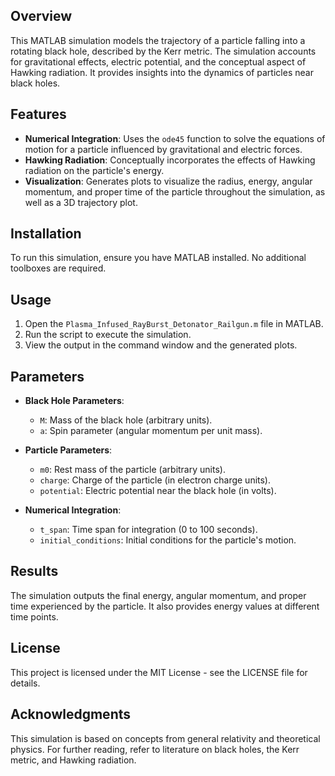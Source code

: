 ## Overview
This MATLAB simulation models the trajectory of a particle falling into a rotating black hole, described by the Kerr metric. The simulation accounts for gravitational effects, electric potential, and the conceptual aspect of Hawking radiation. It provides insights into the dynamics of particles near black holes.

## Features
- **Numerical Integration**: Uses the `ode45` function to solve the equations of motion for a particle influenced by gravitational and electric forces.
- **Hawking Radiation**: Conceptually incorporates the effects of Hawking radiation on the particle's energy.
- **Visualization**: Generates plots to visualize the radius, energy, angular momentum, and proper time of the particle throughout the simulation, as well as a 3D trajectory plot.

## Installation
To run this simulation, ensure you have MATLAB installed. No additional toolboxes are required.

## Usage
1. Open the `Plasma_Infused_RayBurst_Detonator_Railgun.m` file in MATLAB.
2. Run the script to execute the simulation.
3. View the output in the command window and the generated plots.

## Parameters
- **Black Hole Parameters**:
  - `M`: Mass of the black hole (arbitrary units).
  - `a`: Spin parameter (angular momentum per unit mass).

- **Particle Parameters**:
  - `m0`: Rest mass of the particle (arbitrary units).
  - `charge`: Charge of the particle (in electron charge units).
  - `potential`: Electric potential near the black hole (in volts).

- **Numerical Integration**:
  - `t_span`: Time span for integration (0 to 100 seconds).
  - `initial_conditions`: Initial conditions for the particle's motion.

## Results
The simulation outputs the final energy, angular momentum, and proper time experienced by the particle. It also provides energy values at different time points.

## License
This project is licensed under the MIT License - see the LICENSE file for details.

## Acknowledgments
This simulation is based on concepts from general relativity and theoretical physics. For further reading, refer to literature on black holes, the Kerr metric, and Hawking radiation.
